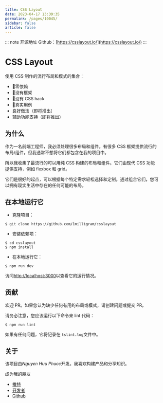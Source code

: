 ```yaml
---
title: CSS Layout
date: 2023-04-17 13:39:35
permalink: /pages/10045/
sidebar: false
article: false
---
```

::: note 开源地址
Github：[https://csslayout.io/](https://csslayout.io/)
:::
# CSS Layout

使用 CSS 制作的流行布局和模式的集合：

- 🎉零依赖
- 🎉没有框架
- 🎉没有 CSS hack
- 🎉真实用例
- 良好做法（即将推出）
- 辅助功能支持（即将推出）

## 为什么

作为一名前端工程师，我必须处理很多布局和组件。有很多 CSS 框架提供流行的布局/组件，但我通常不想将它们都包含在我的项目中。

所以我收集了最流行的可以用纯 CSS 构建的布局和组件。它们由现代 CSS 功能提供支持，例如 flexbox 和 grid。

它们是很好的起点，可以根据每个特定需求轻松选择和定制。通过组合它们，您可以拥有现实生活中存在的任何可能的布局。

## 在本地运行它

- 克隆项目：

```shell
$ git clone https://github.com/1milligram/csslayout
```

- 安装依赖项：

```shell
$ cd csslayout
$ npm install
```

- 在本地运行它：

```shell
$ npm run dev
```

访问[http://localhost:3000](http://localhost:3000/)以查看它的运行情况。

## 贡献

欢迎 PR。如果您认为缺少任何有用的布局或模式，请创建问题或提交 PR。

请务必注意，您应该运行以下命令来 lint 代码：

```shell
$ npm run lint
```

如果有任何问题，它将记录在 `tslint.log`文件中。

## 关于

该项目由*Nguyen Huu Phuoc*开发。我喜欢构建产品和分享知识。

成为我的朋友

- [推特](https://twitter.com/nghuuphuoc)
- [开发者](https://dev.to/phuocng)
- [Github](https://github.com/phuoc-ng)